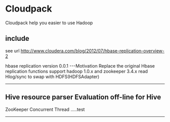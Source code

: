 Cloudpack
================
Cloudpack help you easier to use Hadoop

include
-------------------------------------------
see url http://www.cloudera.com/blog/2012/07/hbase-replication-overview-2

hbase replication version 0.0.1
---Motivation
   Replace the original Hbase replication functions
   support hadoop 1.0.x and zookeeper 3.4.x 
   read Hlog/sync to swap with HDFS(HDFSAdapter)
   
-------------------------------------------
Hive resource parser
  Evaluation off-line for Hive
-------------------------------------------
ZooKeeper Concurrent Thread
 .....test

-------------------------------------------
